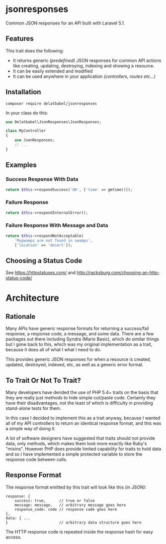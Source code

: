 # jsonresponses
Common JSON responses for an API built with Laravel 5.1. 

## Features

This trait does the following:

* It returns generic *(predefined)* JSON responses for common API actions like creating,
  updating, destroying, indexing and showing a resource.
* It can be easily extended and modified
* It can be used anywhere in your application *(controllers, routes etc...)*

## Installation

```
composer require delatbabel/jsonresponses
```

In your class do this:

```php
use Delatbabel\JsonResponses\JsonResponses;

class MyController
{
    use JsonResponses;
    // ...
}
```

## Examples

### Success Response With Data

```php
return $this->respondSuccess('OK', ['time' => gmtime()]);
```

### Failure Response

```php
return $this->respondInternalError();
```

### Failure Response With Message and Data

```php
return $this->respondNotAcceptable(
    'Mugwumps are not found in swamps',
    ['location' => 'desert']);
```

## Choosing a Status Code

See https://httpstatuses.com/ and http://racksburg.com/choosing-an-http-status-code/

# Architecture

## Rationale

Many APIs have generic response formats for returning a success/fail response, a
response code, a message, and some data.  There are a few packages out there including
Syndra (Mario Basic), which do similar things but I gone back to this, which was my
original implementation as a trait, because it does all of what I what I need to do.

This provides generic JSON responses for when a resource is created, updated, destroyed,
indexed, etc, as well as a generic error format.

## To Trait Or Not To Trait?

Many developers have derided the use of PHP 5.4+ traits on the basis that they are
really just methods to hide simple cut/paste code.  Certainly they have their disadvantages,
not the least of which is difficulty in providing stand-alone tests for them.

In this case I decided to implement this as a trait anyway, because I wanted all of
my API controllers to return an identical response format, and this was a simple way
of doing it.

A lot of software designers have suggested that traits should not provide data, only
methods, which makes them look more exactly like Ruby's "mixins".  However PHP does
provide limited capability for traits to hold data and so I have implemented a simple
protected variable to store the response code between calls.

## Response Format

The response format emitted by this trait will look like this (in JSON):

```
response: {
    success: true,      // true or false
    message: message,   // arbitrary message goes here
    response_code: code // response code goes here
},
data: { ...
}                       // arbitrary data structure goes here
```

The HTTP response code is repeated inside the response hash for easy access.
